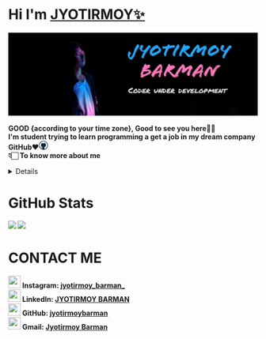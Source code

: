# Hi I'm [JYOTIRMOY✨](https://jyotirmoybarman.github.io/website/)
<img src="pic/jyotirmoy.jpg">
<p><b>GOOD {according to your time zone}, Good to see you here👋🏻<br/>
I'm student trying to learn programming a get a job in my dream company GitHub❤️<img src="pic/github.webp" width="18px"><br/>
👇🏻 To know more about me
<details>
  <p> 

### About me

   I was a child when i realize that the world is full of technology .
   |
   the journy is going on....
   </p>
</details>

# GitHub Stats

<img src="https://github-readme-stats.vercel.app/api?username=jyotirmoybarman&show_icons=true&theme=light&line_height=30">
<img src="https://github-readme-stats.vercel.app/api/top-langs/?username=jyotirmoybarman&theme=light&hide_langs_below=1">

# CONTACT ME
<img src="https://www.edigitalagency.com.au/wp-content/uploads/new-instagram-logo-png-transparent.png" width="25" height="25"/><b> Instagram: <a href="https://www.instagram.com/jyotirmoy_barman_/">jyotirmoy_barman_</b><a/><br>
<img src="https://encrypted-tbn0.gstatic.com/images?q=tbn:ANd9GcQruKNTJ7SugzJ-NUn9mbzVypTDGbxBc0y_3b9U7U8xYw&s" width="25" height="25"><b> LinkedIn: <a href="https://www.linkedin.com/in/jyotirmoy-barman-275018203">JYOTIRMOY BARMAN</b><a/><br>
<img src="https://cdn.iconscout.com/icon/free/png-512/github-154-675675.png" width="25" height="25"><b> GitHub: <a href="https://github.com/jyotirmoybarman">jyotirmoybarman</b><a/><br>
<img src="https://encrypted-tbn0.gstatic.com/images?q=tbn:ANd9GcSAU8MsYG0tgg42hz_RI55q0ZIu01HISgU-KA&usqp=CAU" width="25" height="25"><b> Gmail: <a href="mailto:j.barman.offical@gmail.com">Jyotirmoy Barman</b><a/><br>

